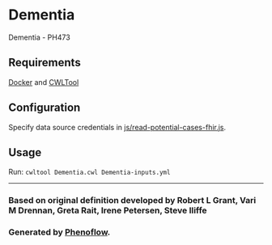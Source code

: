 # Dementia

Dementia - PH473

## Requirements

[Docker](https://docs.docker.com/install/) and [CWLTool](https://github.com/common-workflow-language/cwltool#install)

## Configuration

Specify data source credentials in [js/read-potential-cases-fhir.js](js/read-potential-cases-fhir.js).

## Usage

Run: `cwltool Dementia.cwl Dementia-inputs.yml`

***

### Based on original definition developed by Robert L Grant, Vari M Drennan, Greta Rait, Irene Petersen, Steve Iliffe
### Generated by [Phenoflow](https://kclhi.org/phenoflow).
